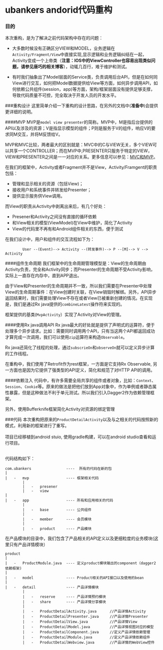 # ubankers andorid代码重构

### 目的
本次重构，是为了解决之前代码架构中存在的问题：

- 大多数时候没有正确区分VIEW和MODEL，业务逻辑在`Activity/Fragment/View`中直接实现,显示逻辑和业务逻辑纠结在一起，Activity变成一个上帝类（**注意：IOS中的ViewController也容易出现类似问题，请参见唐巧的相关博客**），动辄几百行，难于维护和测试。
	
- 有时我们抽象出了Model层面的Service类，负责调用后台API，但是在如何同View进行交互，如何把Model数据提供给View等方面，如何异步调用API，如何依赖公共组件(session，app)等方面，架构/框架层面没有提供足够支撑，导致代码质量不可控，完全取决于开发人员的开发水平。

###重构设计
这里简单介绍一下重构的设计思路，在另外的文档中(**准备中**)会提供更详细的说明。

####MVP
MVP是`model view presenter`的简称。MVP中，M是指后台提供的API以及涉及的资源；V是指显示模型的组件；P则是服务于V的组件，响应V的要求同M交互，并将M反馈给V。 <br>

MVP和MVC比较，两者最大的区别就是：MVC中的C与VIEW无关，多个VIEW可以共享一个CONTROLLER；而在MVP中,PRESENTER只服务于特定的VIEW，VIEW和PRESENTER之间是一一对应的关系。更多信息可以参见：[MVC和MVP](
http://stackoverflow.com/questions/2056/what-are-mvp-and-mvc-and-what-is-the-difference)。<br>

在我们的框架中，Activity或者Fragment并不是View，Activity/Framgent的职责包括：

- 管理和显示相关的资源（包括View)；
- 接收用户和系统事件并转发给Presenter；
- 提供显示服务供View调用。 

而View的职责从Activity中剥离出来后，有几个好处：

- Presener和Activity之间没有直接的循环依赖
- 和View相关的模型(ViewModel)在View中维护，简化了Activity 
- View的代码里不再有和Android组件相关的东西，便于测试




在我们设计中，用户和组件的交互流程如下为：<br> 
		
			User --(Event)--> Activity --(转发事件)--> P --[M]--> V --> Activity


####组件生命周期
我们框架中的生命周期管理模型是：View的生命周期由Activity负责，完全和Activity同步；而Presenter的生命周期不受Activity影响，实际上一直存在内存中，直到APP退出。<br>

由于View和Presenter的生命周期并不一致，所以我们需要在Presenter中处理View的生命周期事件：在View创建时关联，在View销毁时解绑。另外，API异步返回结果时，我们需要处理View不存在或者View已被重新创建的情况。在实现是，我们是通过Rx java提供的`combineLatest`操作符来实现的。<br>

框架提供的基类(`MvpActivity`）实现了Activity对View的管理。


####使用Rx java调用API
Rx java最大的好处就是提供了声明式的运算符，便于处理多个异步请求。比如：需要同时调用两个API，只有当这两个API都返回成功才算完成一次调用，我们可以使用`zip`运算符来构造`Observable`。<br>

Rx java还简化了线程的处理，通过`subscrieOn`和`observeOn`就可以定义异步计算的工作线程。


在重构中，我们使用了Retrofit作为rest框架，一方面是它支持Rx Observable, 另一方面也是因为它提供了强类型的API定义，简化和规范了对HTTP API的调用。

####依赖注入
代码中，有许多需要全局共享的组件或者对象，比如：`Context`、`Session`、`Cookie`等。原来的做法是把他们放到App对象中，作为单例或者静态属性暴露，但是这种做法不利于单元测试。所以我们引入Dagger2作为依赖管理框架。

另外，使用Bufferknife框架简化Activity对资源的绑定管理

###代码
本次重构把原来的`ProductDetailActivity`以及与之相关的代码按照新的模式，利用新的框架进行了重写。<br><br>
项目已经移植到android stuio, 使用gradle构建，可以在android studio查看和运行项目。<br><br>

代码结构如下：<br>

	com.ubankers				----  所有的代码在新的包
	|
	|	-	mvp					---- 框架相关代码
			|
			|	-	presener
			|	-	view
	|
	|	-	app					---- 所有和应用相关的代码
			|	
			|	-	base		---- 公共组件
			|
			|	-	member		---- 会员模块
			|
			|	-	product		---- 产品模块


在产品模块的目录中，我们包含了产品相关的API定义以及更细粒度的业务模块(这里只有产品详情模块）<br>
		
	product
	|
	|	-	ProductModule.java	---- 定义product模块输出的component（dagger2依赖框架) 
	|
	|	-	model				---- Product相关的API接口以及使用的bean
	|	
	|	-	detail				---- 产品详情模块
			|	
			|	-	reserve		---- 产品详情预约模块
			|	-	share		---- 产品详情分享模块
			|
			|	-	ProductDetailActivity.java		//产品详情Activity
			|	-	ProductDetailPresenter.java		//产品详情Presenter
			|	-	ProductDetailView.java			//产品详情View
			|	-	ProductDetailModel.java			//产品详情视图对应的模型
			|	-	ProductDetailComponent.java		//定义产品详情依赖管理
			|	-	ProductDetailModule.java		//定义产品详情依赖组件
			|	-	ProductDetailWebview.java		//产品详情的WebView控件